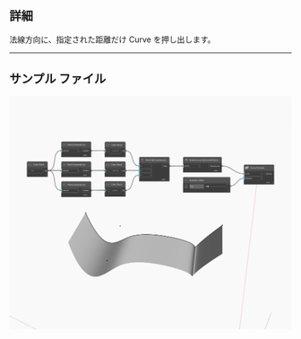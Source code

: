 ## 詳細
法線方向に、指定された距離だけ Curve を押し出します。
___
## サンプル ファイル

![Extrude (distance)](./Autodesk.DesignScript.Geometry.Curve.Extrude(distance)_img.jpg)

